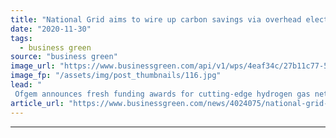 ```yaml
---
title: "National Grid aims to wire up carbon savings via overhead electricity and hydrogen innovation"
date: "2020-11-30"
tags: 
  - business green
source: "business green"
image_url: "https://www.businessgreen.com/api/v1/wps/4eaf34c/27b11c77-514e-4b51-aca7-a758bb8156f5/3/IMG-4186-185x114.jpg"
image_fp: "/assets/img/post_thumbnails/116.jpg"
lead: "
 Ofgem announces fresh funding awards for cutting-edge hydrogen gas network and advanced transmission technology projects ..."
article_url: "https://www.businessgreen.com/news/4024075/national-grid-aims-wire-carbon-savings-overhead-electricity-hydrogen-innovation"
---
```


---
